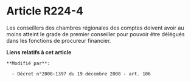 # Article R224-4

Les conseillers des chambres régionales des comptes doivent avoir au moins atteint le grade de premier conseiller pour
pouvoir être délégués dans les fonctions de  procureur financier.

**Liens relatifs à cet article**

	**Modifié par**:

	  - Décret n°2008-1397 du 19 décembre 2008 - art. 106
